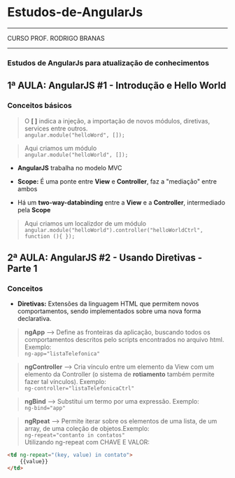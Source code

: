 # Estudos-de-AngularJs  
**** 
CURSO PROF. RODRIGO BRANAS  
****  

 ### Estudos de AngularJs para atualização de conhecimentos

## 1ª AULA: AngularJS #1 - Introdução e Hello World
### Conceitos básicos  
  
> O **[ ]** indica a injeção, a importação de novos módulos, diretivas, services entre outros.  
`angular.module("helloWord", []);`  
  
  
>Aqui criamos um módulo  
`angular.module("helloWorld", []);`
  
  

* **AngularJS** trabalha no modelo MVC  
  
* **Scope:** É uma ponte entre **View** e **Controller**, faz a "mediação" entre ambos
   
* Há um **two-way-databinding** entre a **View** e a **Controller**, intermediado pela **Scope**  
  
> Aqui criamos um localizdor de um módulo  
`angular.module("helloWorld").controller("helloWorldCtrl", function (){ });`
  
## 2ª AULA: AngularJS #2 - Usando Diretivas - Parte 1  
### Conceitos    

* __Diretivas:__ Extensões da linguagem HTML que permitem novos comportamentos, sendo implementados sobre uma nova forma declarativa.  
  
> __ngApp__ --> Define as fronteiras da aplicação, buscando todos os comportamentos descritos pelo scripts encontrados no arquivo html. Exemplo:  
`ng-app="listaTelefonica"`
  
>__ngController__ --> Cria vínculo entre um elemento da View com um elemento da Controller (o sistema de **rotiamento** também permite fazer tal vínculos). Exemplo:  
`ng-controller="listaTelefonicaCtrl"`  
  
>__ngBind__ --> Substitui um termo por uma expressão. Exemplo:  
`ng-bind="app"`  
  
>__ngRpeat__ --> Permite iterar sobre os elementos de uma lista, de um array, de uma coleção de objetos.Exemplo:  
`ng-repeat="contanto in contatos"`  
Utilizando ng-repeat com CHAVE  E VALOR: 
~~~html
<td ng-repeat="(key, value) in contato">
    {{value}}
</td>
~~~
